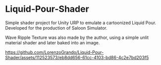 # Liquid-Pour-Shader
Simple shader project for Unity URP to emulate a cartoonized Liquid Pour.
Developed for the production of Saloon Simulator.

Wave Ripple Texture was also made by the author, using a simple unlit material shader and later baked into an image.



https://github.com/LorenzoGrando/Liquid-Pour-Shader/assets/112523573/eb8dd656-61cc-4103-bd86-4c2e7bd203f5

